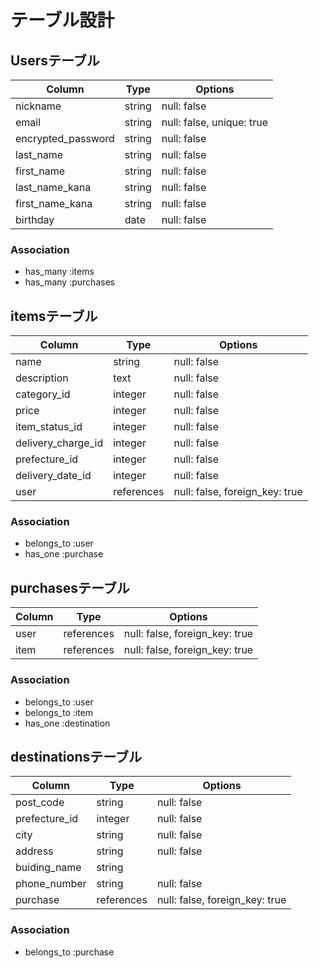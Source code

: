 # テーブル設計


## Usersテーブル

| Column              | Type       | Options                        |
| ------------------- | ---------- | ------------------------------ |
| nickname            | string     | null: false                    |
| email               | string     | null: false, unique: true      |
| encrypted_password  | string     | null: false                    |
| last_name           | string     | null: false                    |
| first_name          | string     | null: false                    |
| last_name_kana      | string     | null: false                    |
| first_name_kana     | string     | null: false                    |
| birthday            | date       | null: false                    |

### Association

- has_many :items
- has_many :purchases

## itemsテーブル

| Column              | Type       | Options                        |
| ------------------- | ---------- | ------------------------------ |
| name                | string     | null: false                    |
| description         | text       | null: false                    |
| category_id         | integer    | null: false                    |
| price               | integer    | null: false                    |
| item_status_id      | integer    | null: false                    |
| delivery_charge_id  | integer    | null: false                    |
| prefecture_id       | integer    | null: false                    |
| delivery_date_id    | integer    | null: false                    |
| user                | references | null: false, foreign_key: true |

### Association

- belongs_to :user
- has_one :purchase

## purchasesテーブル

| Column              | Type       | Options                        |
| ------------------- | ---------- | ------------------------------ |
| user                | references | null: false, foreign_key: true |
| item                | references | null: false, foreign_key: true |

### Association

- belongs_to :user
- belongs_to :item
- has_one :destination

## destinationsテーブル

| Column              | Type       | Options                        |
| ------------------- | ---------- | ------------------------------ |
| post_code           | string     | null: false                    |
| prefecture_id       | integer    | null: false                    |
| city                | string     | null: false                    |
| address             | string     | null: false                    |
| buiding_name        | string     |                                |
| phone_number        | string     | null: false                    |
| purchase            | references | null: false, foreign_key: true |

### Association

- belongs_to :purchase

